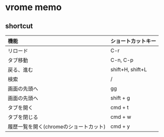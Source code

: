 vrome memo
==========================

shortcut
---------------------------
| 機能 | ショートカットキー |
|:---------|:-----|
|リロード|C-r|
|タブ移動|C-n, C-p|
|戻る、進む|shift+H, shift+L|
|検索|/|
|画面の先頭へ|gg|
|画面の先頭へ|shift + g|
|タブを開く|cmd + t|
|タブを閉じる|cmd + w|
|履歴一覧を開く(chromeのショートカット)|cmd + y|


